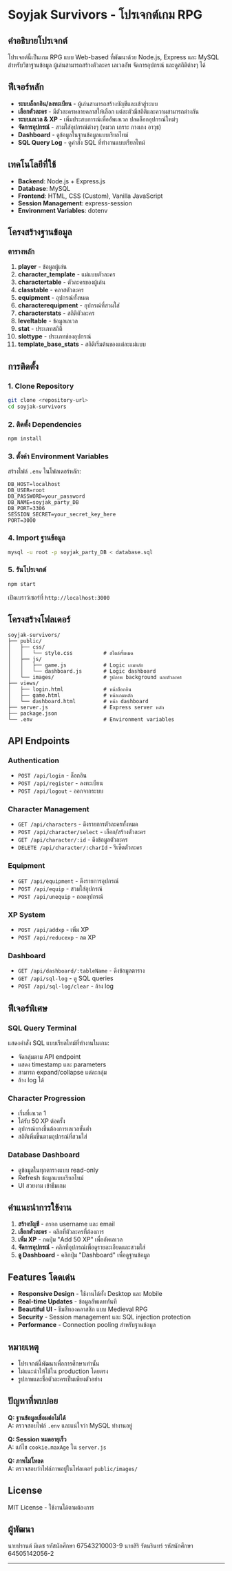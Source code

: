 # Soyjak Survivors - โปรเจกต์เกม RPG

## คำอธิบายโปรเจกต์

โปรเจกต์นี้เป็นเกม RPG แบบ Web-based ที่พัฒนาด้วย Node.js, Express และ MySQL สำหรับวิชาฐานข้อมูล ผู้เล่นสามารถสร้างตัวละคร เลเวลอัพ จัดการอุปกรณ์ และดูสถิติต่างๆ ได้

## ฟีเจอร์หลัก

- **ระบบล็อกอิน/ลงทะเบียน** - ผู้เล่นสามารถสร้างบัญชีและเข้าสู่ระบบ
- **เลือกตัวละคร** - มีตัวละครหลายคลาสให้เลือก แต่ละตัวมีสถิติและความสามารถต่างกัน
- **ระบบเลเวล & XP** - เพิ่มประสบการณ์เพื่ออัพเลเวล ปลดล็อกอุปกรณ์ใหม่ๆ
- **จัดการอุปกรณ์** - สวมใส่อุปกรณ์ต่างๆ (หมวก เกราะ กางเกง อาวุธ)
- **Dashboard** - ดูข้อมูลในฐานข้อมูลแบบเรียลไทม์
- **SQL Query Log** - ดูคำสั่ง SQL ที่ทำงานแบบเรียลไทม์

## เทคโนโลยีที่ใช้

- **Backend**: Node.js + Express.js
- **Database**: MySQL
- **Frontend**: HTML, CSS (Custom), Vanilla JavaScript
- **Session Management**: express-session
- **Environment Variables**: dotenv

## โครงสร้างฐานข้อมูล

### ตารางหลัก

1. **player** - ข้อมูลผู้เล่น
2. **character_template** - แม่แบบตัวละคร
3. **charactertable** - ตัวละครของผู้เล่น
4. **classtable** - คลาสตัวละคร
5. **equipment** - อุปกรณ์ทั้งหมด
6. **characterequipment** - อุปกรณ์ที่สวมใส่
7. **characterstats** - สถิติตัวละคร
8. **leveltable** - ข้อมูลเลเวล
9. **stat** - ประเภทสถิติ
10. **slottype** - ประเภทช่องอุปกรณ์
11. **template_base_stats** - สถิติเริ่มต้นของแต่ละแม่แบบ

## การติดตั้ง

### 1. Clone Repository

```bash
git clone <repository-url>
cd soyjak-survivors
```

### 2. ติดตั้ง Dependencies

```bash
npm install
```

### 3. ตั้งค่า Environment Variables

สร้างไฟล์ `.env` ในโฟลเดอร์หลัก:

```env
DB_HOST=localhost
DB_USER=root
DB_PASSWORD=your_password
DB_NAME=soyjak_party_DB
DB_PORT=3306
SESSION_SECRET=your_secret_key_here
PORT=3000
```

### 4. Import ฐานข้อมูล

```bash
mysql -u root -p soyjak_party_DB < database.sql
```

### 5. รันโปรเจกต์

```bash
npm start
```

เปิดเบราว์เซอร์ที่ `http://localhost:3000`

## โครงสร้างโฟลเดอร์

```
soyjak-survivors/
├── public/
│   ├── css/
│   │   └── style.css          # สไตล์ทั้งหมด
│   ├── js/
│   │   ├── game.js            # Logic เกมหลัก
│   │   └── dashboard.js       # Logic dashboard
│   └── images/                # รูปภาพ background และตัวละคร
├── views/
│   ├── login.html             # หน้าล็อกอิน
│   ├── game.html              # หน้าเกมหลัก
│   └── dashboard.html         # หน้า dashboard
├── server.js                  # Express server หลัก
├── package.json
└── .env                       # Environment variables
```

## API Endpoints

### Authentication
- `POST /api/login` - ล็อกอิน
- `POST /api/register` - ลงทะเบียน
- `POST /api/logout` - ออกจากระบบ

### Character Management
- `GET /api/characters` - ดึงรายการตัวละครทั้งหมด
- `POST /api/character/select` - เลือก/สร้างตัวละคร
- `GET /api/character/:id` - ดึงข้อมูลตัวละคร
- `DELETE /api/character/:charId` - รีเซ็ตตัวละคร

### Equipment
- `GET /api/equipment` - ดึงรายการอุปกรณ์
- `POST /api/equip` - สวมใส่อุปกรณ์
- `POST /api/unequip` - ถอดอุปกรณ์

### XP System
- `POST /api/addxp` - เพิ่ม XP
- `POST /api/reducexp` - ลด XP

### Dashboard
- `GET /api/dashboard/:tableName` - ดึงข้อมูลตาราง
- `GET /api/sql-log` - ดู SQL queries
- `POST /api/sql-log/clear` - ล้าง log

## ฟีเจอร์พิเศษ

### SQL Query Terminal
แสดงคำสั่ง SQL แบบเรียลไทม์ที่ทำงานในเกม:
- จัดกลุ่มตาม API endpoint
- แสดง timestamp และ parameters
- สามารถ expand/collapse แต่ละกลุ่ม
- ล้าง log ได้

### Character Progression
- เริ่มที่เลเวล 1
- ได้รับ 50 XP ต่อครั้ง
- อุปกรณ์บางชิ้นต้องการเลเวลขั้นต่ำ
- สถิติเพิ่มขึ้นตามอุปกรณ์ที่สวมใส่

### Database Dashboard
- ดูข้อมูลในทุกตารางแบบ read-only
- Refresh ข้อมูลแบบเรียลไทม์
- UI สวยงาม เข้าธีมเกม

## คำแนะนำการใช้งาน

1. **สร้างบัญชี** - กรอก username และ email
2. **เลือกตัวละคร** - คลิกที่ตัวละครที่ต้องการ
3. **เพิ่ม XP** - กดปุ่ม "Add 50 XP" เพื่ออัพเลเวล
4. **จัดการอุปกรณ์** - คลิกที่อุปกรณ์เพื่อดูรายละเอียดและสวมใส่
5. **ดู Dashboard** - คลิกปุ่ม "Dashboard" เพื่อดูฐานข้อมูล

## Features โดดเด่น

- **Responsive Design** - ใช้งานได้ทั้ง Desktop และ Mobile
- **Real-time Updates** - ข้อมูลอัพเดททันที
- **Beautiful UI** - ธีมสีทองคลาสสิก แบบ Medieval RPG
- **Security** - Session management และ SQL injection protection
- **Performance** - Connection pooling สำหรับฐานข้อมูล

## หมายเหตุ

- โปรเจกต์นี้พัฒนาเพื่อการศึกษาเท่านั้น
- ไม่แนะนำให้ใช้ใน production โดยตรง
- รูปภาพและชื่อตัวละครเป็นเพียงตัวอย่าง

## ปัญหาที่พบบ่อย

**Q: ฐานข้อมูลเชื่อมต่อไม่ได้**  
A: ตรวจสอบไฟล์ `.env` และแน่ใจว่า MySQL ทำงานอยู่

**Q: Session หมดอายุเร็ว**  
A: แก้ไข `cookie.maxAge` ใน `server.js`

**Q: ภาพไม่โหลด**  
A: ตรวจสอบว่าไฟล์ภาพอยู่ในโฟลเดอร์ `public/images/`

## License

MIT License - ใช้งานได้ตามต้องการ

## ผู้พัฒนา

นายปรานต์ มีเดช รหัสนักศึกษา 67543210003-9
นายสิริ รัตนรินทร์ รหัสนักศึกษา 64505142056-2

---

